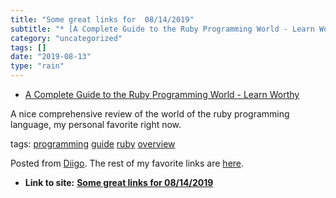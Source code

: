 ```yaml
---
title: "Some great links for  08/14/2019"
subtitle: "* [A Complete Guide to the Ruby Programming World - Learn Worthy](<https://learnworthy.net/a-complet..."
category: "uncategorized"
tags: []
date: "2019-08-13"
type: "rain"
---
```

* [A Complete Guide to the Ruby Programming World - Learn Worthy](<https://learnworthy.net/a-complete-guide-to-the-ruby-programming-world/>)

A nice comprehensive review of the world of the ruby programming language, my
personal favorite right now.

tags: [programming](<https://www.diigo.com/user/pitosalas/programming>)
[guide](<https://www.diigo.com/user/pitosalas/guide>)
[ruby](<https://www.diigo.com/user/pitosalas/ruby>)
[overview](<https://www.diigo.com/user/pitosalas/overview>)

Posted from [Diigo](<https://www.diigo.com>). The rest of my favorite links
are [here](<https://www.diigo.com/user/pitosalas>).


* **Link to site:** **[Some great links for  08/14/2019](None)**
